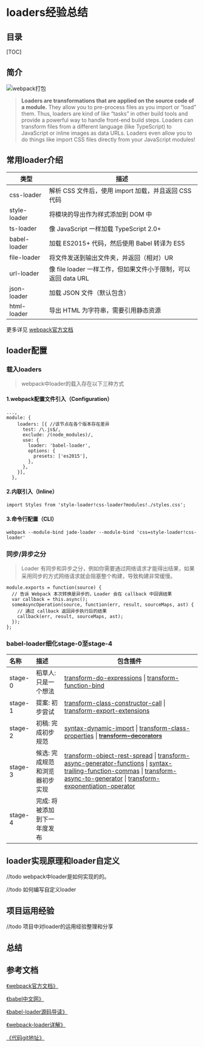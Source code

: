<!-- 
1.这是什么东西
  1.1 这个东西出现的背景
  1.2 这个东西的功能 -
2.它能做什么事情
  2.1 loader通过简单的配置能够为我们提供什么功能
  2.2 不同的loader能够给我们带来哪些不同的能力 
3.怎么做的，什么样的配置产生什么样的效果
  3.1 loader的三种配置方式 -
  3.1 loaders的执行顺序
  3.2 loaders的同步/异步之分
  3.4 babel-loader的stage-0至stage-4
  //3.3 loaders的深度定制和配置
4.webpack是如何实现loader的，如何自定义loader -
5.项目里的loader运用经验
6.总结
7.参考文档 - 
-->
# loaders经验总结
## 目录
[TOC]
## 简介
![webpack打包](https://note.youdao.com/yws/public/resource/1b9f3e000c689ceb74723787a2651211/xmlnote/13377C1774B0457BA8E87BBCB77EB836/7235)
> <b>Loaders are transformations that are applied on the source code of a module.</b> They allow you to pre-process files as you import or “load” them. Thus, loaders are kind of like “tasks” in other build tools and provide a powerful way to handle front-end build steps. Loaders can transform files from a different language (like TypeScript) to JavaScript or inline images as data URLs. Loaders even allow you to do things like import CSS files directly from your JavaScript modules!
<!-- ### loader的运用背景 -->

## 常用loader介绍
类型|描述
--|--
css-loader|解析 CSS 文件后，使用 import 加载，并且返回 CSS 代码|
style-loader|将模块的导出作为样式添加到 DOM 中|
ts-loader|像 JavaScript 一样加载 TypeScript 2.0+|
babel-loader|加载 ES2015+ 代码，然后使用 Babel 转译为 ES5|
file-loader|将文件发送到输出文件夹，并返回（相对）UR|
url-loader|像 file loader 一样工作，但如果文件小于限制，可以返回 data URL|
json-loader|加载 JSON 文件（默认包含）|
html-loader|导出 HTML 为字符串，需要引用静态资源|
更多详见 [webpack官方文档](https://www.webpackjs.com/loaders/)

## loader配置
### 载入loaders
> webpack中loader的载入存在以下三种方式
#### 1.webpack配置文件引入（Configuration）
```
...,
module: {
    loaders: [{ //该节点在各个版本存在差异
      test: /\.js$/,
      exclude: /(node_modules)/,
      use: {
        loader: 'babel-loader',
        options: {
          presets: ['es2015'],
        },
      },
    }],
  },
```
#### 2.内联引入（Inline）
```
import Styles from 'style-loader!css-loader?modules!./styles.css';
```
#### 3.命令行配置（CLI）
```
webpack --module-bind jade-loader --module-bind 'css=style-loader!css-loader'
```
### 同步/异步之分
> Loader 有同步和异步之分，例如你需要通过网络请求才能得出结果，如果采用同步的方式网络请求就会阻塞整个构建，导致构建非常缓慢。

```
module.exports = function(source) {
  // 告诉 Webpack 本次转换是异步的，Loader 会在 callback 中回调结果
  var callback = this.async();
  someAsyncOperation(source, function(err, result, sourceMaps, ast) {
    // 通过 callback 返回异步执行后的结果
    callback(err, result, sourceMaps, ast);
  });
};
```
<!-- ### 并列loader的执行顺序 -->
### babel-loader细化stage-0至stage-4
名称|描述|包含插件
:----|:-----|-----
stage-0|稻草人: 只是一个想法|[transform-do-expressions](https://www.babeljs.cn/docs/plugins/transform-do-expressions/) \| [transform-function-bind](https://www.babeljs.cn/docs/plugins/transform-function-bind/)
stage-1|提案: 初步尝试|[transform-class-constructor-call](https://www.babeljs.cn/docs/plugins/transform-class-constructor-call/) \| [transform-export-extensions](https://www.babeljs.cn/docs/plugins/transform-export-extensions/)
stage-2|初稿: 完成初步规范|[syntax-dynamic-import](https://www.babeljs.cn/docs/plugins/syntax-dynamic-import/) \| [transform-class-properties](https://www.babeljs.cn/docs/plugins/transform-class-properties/) \| [<s>transform-decorators</s>](https://www.babeljs.cn/docs/plugins/transform-decorators/)
stage-3|候选: 完成规范和浏览器初步实现|[transform-object-rest-spread](https://www.babeljs.cn/docs/plugins/transform-object-rest-spread/) \| [transform-async-generator-functions](https://www.babeljs.cn/docs/plugins/transform-async-generator-functions/) \| [syntax-trailing-function-commas](https://www.babeljs.cn/docs/plugins/syntax-trailing-function-commas/) \| [transform-async-to-generator](https://www.babeljs.cn/docs/plugins/transform-async-to-generator/) \| [transform-exponentiation-operator](https://www.babeljs.cn/docs/plugins/transform-exponentiation-operator/)
stage-4|完成: 将被添加到下一年度发布|

## loader实现原理和loader自定义

//todo webpack中loader是如何实现的的。

//todo 如何编写自定义loader

## 项目运用经验
//todo 项目中对loader的运用经验整理和分享

## 总结
>

## 参考文档
[《webpack官方文档》](https://webpack.js.org/concepts/loaders/)

[《babel中文网》](https://www.babeljs.cn)

[《babel-loader源码导读》](https://juejin.im/post/5a5c41266fb9a01c9a26b940)

[《webpack-loader详解》](https://juejin.im/post/5accd3aa6fb9a028dd4e91d3)

[《代码git地址》](https://github.com/jerrylib/webpack-loaders.git)
